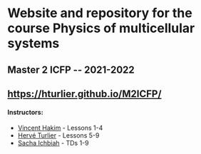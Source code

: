 # Website and repository for the course Physics of multicellular systems
## Master 2 ICFP -- 2021-2022
## https://hturlier.github.io/M2ICFP/

#### Instructors: 
- [Vincent Hakim](mailto:vincent.hakim@ens.fr) - Lessons 1-4
- [Hervé Turlier](mailto:herve.turlier@college-de-france.fr) - Lessons 5-9
- [Sacha Ichbiah](mailto:sacha.ichbiah@college-de-france.fr) - TDs 1-9
